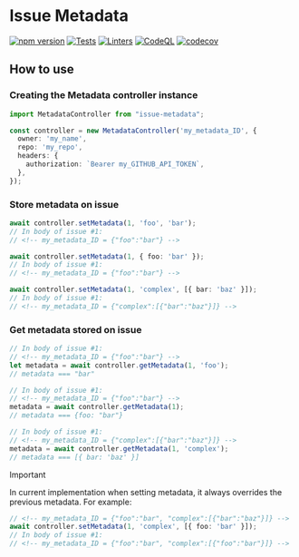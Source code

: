 # Issue Metadata

[![npm version][npm-status]][npm] [![Tests][test-status]][test] [![Linters][lint-status]][lint] [![CodeQL][codeql-status]][codeql] [![codecov][codecov-status]][codecov]

[npm]: https://www.npmjs.com/package/issue-metadata
[npm-status]: https://badgen.net/npm/v/issue-metadata

[test]: https://github.com/redhat-plumbers-in-action/issue-metadata/actions/workflows/tests.yml
[test-status]: https://github.com/redhat-plumbers-in-action/issue-metadata/actions/workflows/test.yml/badge.svg

[lint]: https://github.com/redhat-plumbers-in-action/issue-metadata/actions/workflows/lint.yml
[lint-status]: https://github.com/redhat-plumbers-in-action/issue-metadata/actions/workflows/lint.yml/badge.svg

[codeql]: https://github.com/redhat-plumbers-in-action/issue-metadata/actions/workflows/codeql-analysis.yml
[codeql-status]: https://github.com/redhat-plumbers-in-action/issue-metadata/actions/workflows/codeql.yml/badge.svg

[codecov]: https://app.codecov.io/gh/redhat-plumbers-in-action/issue-metadata
[codecov-status]: https://codecov.io/gh/redhat-plumbers-in-action/issue-metadata/branch/main/graph/badge.svg?token=6wUQKlQeYt

## How to use

### Creating the Metadata controller instance

```typescript
import MetadataController from "issue-metadata";

const controller = new MetadataController('my_metadata_ID', {
  owner: 'my_name',
  repo: 'my_repo',
  headers: {
    authorization: `Bearer my_GITHUB_API_TOKEN`,
  },
});
```

### Store metadata on issue

```typescript
await controller.setMetadata(1, 'foo', 'bar');
// In body of issue #1:
// <!-- my_metadata_ID = {"foo":"bar"} -->

await controller.setMetadata(1, { foo: 'bar' });
// In body of issue #1:
// <!-- my_metadata_ID = {"foo":"bar"} -->

await controller.setMetadata(1, 'complex', [{ bar: 'baz' }]);
// In body of issue #1:
// <!-- my_metadata_ID = {"complex":[{"bar":"baz"}]} -->
```

### Get metadata stored on issue

```typescript
// In body of issue #1:
// <!-- my_metadata_ID = {"foo":"bar"} -->
let metadata = await controller.getMetadata(1, 'foo');
// metadata === "bar"

// In body of issue #1:
// <!-- my_metadata_ID = {"foo":"bar"} -->
metadata = await controller.getMetadata(1);
// metadata === {foo: "bar"}

// In body of issue #1:
// <!-- my_metadata_ID = {"complex":[{"bar":"baz"}]} -->
metadata = await controller.getMetadata(1, 'complex');
// metadata === [{ bar: 'baz' }]
```

> [!IMPORTANT]
>
> In current implementation when setting metadata, it always overrides the previous metadata. For example:
>
> ```typescript
> // <!-- my_metadata_ID = {"foo":"bar", "complex":[{"bar":"baz"}]} -->
> await controller.setMetadata(1, 'complex', [{ foo: 'bar' }]);
> // In body of issue #1:
> // <!-- my_metadata_ID = {"foo":"bar", "complex":[{"foo":"bar"}]} -->
